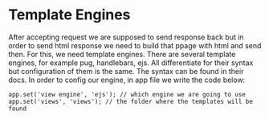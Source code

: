 # Template Engines

After accepting request we are supposed to send response back but in order to send html response
we need to build that ppage with html and send then. For this, we need template engines. There
are several template engines, for example pug, handlebars, ejs. All differentiate for their
syntax but configuration of them is the same.
The syntax can be found in their docs.
In order to config our engine, in app file we write the code below:

```
app.set('view engine', 'ejs'); // which engine we are going to use
app.set('views', 'views'); // the folder where the templates will be found
```
